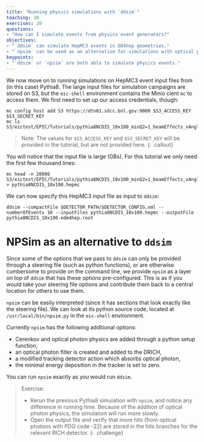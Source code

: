 ```yaml
---
title: "Running physics simulations with `ddsim`"
teaching: 30
exercises: 20
questions:
- "How can I simulate events from physics event generators?"
objectives:
- "`ddsim` can simulate HepMC3 events in DD4hep geometries."
- "`npsim` can be used as an alternative for simulations with optical photons."
keypoints:
- "`ddsim` or `npsim` are both able to simulate physics events."
---
```

We now move on to running simulations on HepMC3 event input files from (in this case) Pythia8. The large input files for simulation campaigns are stored on S3, but the `eic-shell` environment contains the Minio cient `mc` to access them. We first need to set up our access credentials, though:
```console
mc config host add S3 https://dtn01.sdcc.bnl.gov:9000 $S3_ACCESS_KEY $S3_SECRET_KEY
mc ls S3/eictest/EPIC/Tutorials/pythia8NCDIS_10x100_minQ2=1_beamEffects_xAngle=-0.025_hiDiv.hepmc
```

> Note: The values for `$S3_ACCESS_KEY` and `$S3_SECRET_KEY` will be provided in the tutorial, but are not provided here.
{: .callout}

You will notice that the input file is large (GBs). For this tutorial we only need the first few thousand lines:
```console
mc head -n 20000 S3/eictest/EPIC/Tutorials/pythia8NCDIS_10x100_minQ2=1_beamEffects_xAngle=-0.025_hiDiv.hepmc > pythia8NCDIS_10x100.hepmc
```

We can now specify this HepMC3 input file as input to `ddsim`:
```console
ddsim --compactFile $DETECTOR_PATH/$DETECTOR_CONFIG.xml --numberOfEvents 10 --inputFiles pythia8NCDIS_10x100.hepmc --outputFile pythia8NCDIS_10x100.edm4hep.root
```

# NPSim as an alternative to `ddsim`

Since some of the options that we pass to `ddsim` can only be provided through a steering file (such as python functions), or are otherwise cumbersome to provide on the command line, we provide `npsim` as a layer on top of `ddsim` that has these options pre-configured. This is as if you would take your steering file options and contribute them back to a central location for others to use them.

`npsim` can be easily interpreted (since it has sections that look exactly like the steering file). We can look at its python source code, located at `/usr/local/bin/npsim.py` in the `eic-shell` environment.

Currently `npsim` has the following additional options:
- Cerenkov and optical photon physics are added through a python setup function,
- an optical photon filter is created and added to the DRICH,
- a modified tracking detector action which absorbs optical photon,
- the minimal energy deposition in the tracker is set to zero.

You can run `npsim` exactly as you would run `ddsim`.

> Exercise:
> - Rerun the previous Pythia8 simulation with `npsim`, and notice any difference in running time. Because of the addition of optical photon physics, the simulation will run more slowly.
> - Open the output file and verify that more hits (from optical photons with PDG code -22) are stored in the hits branches for the relevant RICH detector.
{: .challenge}
